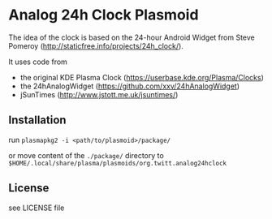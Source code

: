 # Analog 24h Clock Plasmoid

The idea of the clock is based on the 24-hour Android Widget from 
Steve Pomeroy (http://staticfree.info/projects/24h_clock/).

It uses code from 
* the original KDE Plasma Clock (https://userbase.kde.org/Plasma/Clocks)
* the 24hAnalogWidget (https://github.com/xxv/24hAnalogWidget)
* jSunTimes (http://www.jstott.me.uk/jsuntimes/)

## Installation

run `plasmapkg2 -i <path/to/plasmoid>/package/`

or move content of the `./package/` directory to `$HOME/.local/share/plasma/plasmoids/org.twitt.analog24hclock`


## License
see LICENSE file
